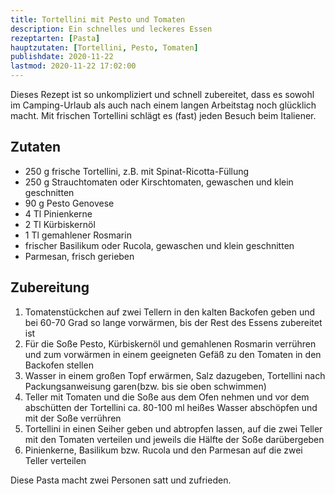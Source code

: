```yaml
---
title: Tortellini mit Pesto und Tomaten
description: Ein schnelles und leckeres Essen
rezeptarten: [Pasta]
hauptzutaten: [Tortellini, Pesto, Tomaten]
publishdate: 2020-11-22
lastmod: 2020-11-22 17:02:00
---
```


Dieses Rezept ist so unkompliziert und schnell zubereitet, dass es sowohl im Camping-Urlaub als auch nach einem langen Arbeitstag noch glücklich macht. Mit frischen Tortellini schlägt es (fast) jeden Besuch beim Italiener.

## Zutaten

- 250 g frische Tortellini, z.B. mit Spinat-Ricotta-Füllung
- 250 g Strauchtomaten oder Kirschtomaten, gewaschen und klein geschnitten
- 90 g Pesto Genovese
- 4 Tl Pinienkerne
- 2 Tl Kürbiskernöl
- 1 Tl gemahlener Rosmarin
- frischer Basilikum oder Rucola, gewaschen und klein geschnitten
- Parmesan, frisch gerieben


## Zubereitung

1. Tomatenstückchen auf zwei Tellern in den kalten Backofen geben und bei 60-70 Grad so lange vorwärmen, bis der Rest des Essens zubereitet ist
2. Für die Soße Pesto, Kürbiskernöl und gemahlenen Rosmarin verrühren und zum vorwärmen in einem geeigneten Gefäß zu den Tomaten in den Backofen stellen
3. Wasser in einem großen Topf erwärmen, Salz dazugeben, Tortellini nach Packungsanweisung garen(bzw. bis sie oben schwimmen)
4. Teller mit Tomaten und die Soße aus dem Ofen nehmen und vor dem abschütten der Tortellini ca. 80-100 ml heißes Wasser abschöpfen und mit der Soße verrühren
5. Tortellini in einen Seiher geben und abtropfen lassen, auf die zwei Teller mit den Tomaten verteilen und jeweils die Hälfte der Soße darübergeben
6. Pinienkerne, Basilikum bzw. Rucola und den Parmesan auf die zwei Teller verteilen

Diese Pasta macht zwei Personen satt und zufrieden.
